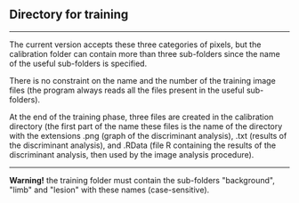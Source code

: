 ## Directory for training

***

The current version accepts these three categories of pixels, but the calibration folder can contain more than three sub-folders since the name of the useful sub-folders is specified.

There is no constraint on the name and the number of the training image files (the program always reads all the files present in the useful sub-folders).

At the end of the training phase, three files are created in the calibration directory (the first part of the name these files is the name of the directory with the extensions .png (graph of the discriminant analysis), .txt (results of the discriminant analysis), and .RData (file R containing the results of the discriminant analysis, then used by the image analysis procedure).

***
**Warning!**  the training folder must contain the sub-folders "background", "limb" and "lesion" with these names (case-sensitive).
